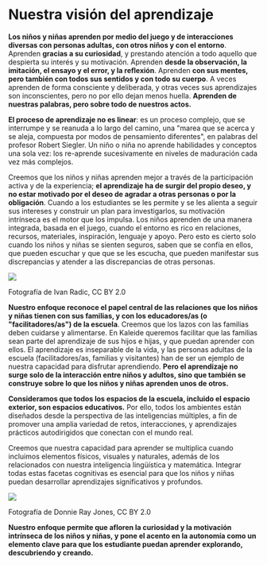 # Nuestra visión del aprendizaje

**Los niños y niñas aprenden por medio del juego y de interacciones diversas con personas adultas, con otros niños y con el entorno**. Aprenden **gracias a su curiosidad**, y prestando atención a todo aquello que despierta su interés y su motivación. Aprenden **desde la observación, la imitación, el ensayo y el error, y la reflexión**. Aprenden **con sus mentes, pero también con todos sus sentidos y con todo su cuerpo**. A veces aprenden de forma consciente y deliberada, y otras veces sus aprendizajes son inconscientes, pero no por ello dejan menos huella. **Aprenden de nuestras palabras, pero sobre todo de nuestros actos.**

**El proceso de aprendizaje no es linear**: es un proceso complejo, que se interrumpe y se reanuda a lo largo del camino, una "marea que se acerca y se aleja, compuesta por modos de pensamiento diferentes", en palabras del profesor Robert Siegler. Un niño o niña no aprende habilidades y conceptos una sola vez: los re-aprende sucesivamente en niveles de maduración cada vez más complejos.

Creemos que los niños y niñas aprenden mejor a través de la participación activa y de la experiencia; **el aprendizaje ha de surgir del propio deseo, y no estar motivado por el deseo de agradar a otras personas o por la obligación**. Cuando a los estudiantes se les permite y se les alienta a seguir sus intereses y construir un plan para investigarlos, su motivación intrínseca es el motor que los impulsa. Los niños aprenden de una manera integrada, basada en el juego, cuando el entorno es rico en relaciones, recursos, materiales, inspiración, lenguaje y apoyo. Pero esto es cierto solo cuando los niños y niñas se sienten seguros, saben que se confía en ellos, que pueden escuchar y que que se les escucha, que pueden manifestar sus discrepancias y atender a las discrepancias de otras personas.

![](https://gblobscdn.gitbook.com/assets%2F-M2sbxMqqzvRCDr_DkY9%2F-M2tT7EOWbkv_BrRjHiX%2F-M2tTqoKDy1IWyxfxtgN%2F48072091492_cc4cf12d12_k.jpg?alt=media&token=b5e91d8c-99bb-4a35-bf74-505f6ac1251c)

Fotografía de Ivan Radic, CC BY 2.0

**Nuestro enfoque reconoce el papel central de las relaciones que los niños y niñas tienen con sus familias, y con los educadores/as \(o "facilitadores/as"\) de la escuela**. Creemos que los lazos con las familias deben cuidarse y alimentarse. En Kaleide queremos facilitar que las familias sean parte del aprendizaje de sus hijos e hijas, y que puedan aprender con ellos. El aprendizaje es inseparable de la vida, y las personas adultas de la escuela \(facilitadores/as, familias y visitantes\) han de ser un ejemplo de nuestra capacidad para disfrutar aprendiendo. **Pero el aprendizaje no surge solo de la interacción entre niños y adultos, sino que también se construye sobre lo que los niños y niñas aprenden unos de otros.**

**Consideramos que todos los espacios de la escuela, incluido el espacio exterior, son espacios educativos.** Por ello, todos los ambientes están diseñados desde la perspectiva de las inteligencias múltiples, a fin de promover una amplia variedad de retos, interacciones, y aprendizajes prácticos autodirigidos que conectan con el mundo real.

Creemos que nuestra capacidad para aprender se multiplica cuando incluimos elementos físicos, visuales y naturales, además de los relacionados con nuestra inteligencia lingüística y matemática. Integrar todas estas facetas cognitivas es esencial para que los niños y niñas puedan desarrollar aprendizajes significativos y profundos.

![](https://gblobscdn.gitbook.com/assets%2F-M2sbxMqqzvRCDr_DkY9%2F-M2tUhx6mXqaxGthJzJ6%2F-M2tVSOgTkhhuRlMvOV8%2F39432633332_77b2c14685_k.jpg?alt=media&token=793956e2-935a-4576-a4bf-ebc250ad8c5f)

Fotografía de Donnie Ray Jones, CC BY 2.0

**Nuestro enfoque permite que afloren la curiosidad y la motivación intrínseca de los niños y niñas, y pone el acento en la autonomía como un elemento clave para que los estudiante puedan aprender explorando, descubriendo y creando.**

